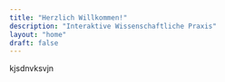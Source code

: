 ```yaml
---
title: "Herzlich Willkommen!"
description: "Interaktive Wissenschaftliche Praxis"
layout: "home"
draft: false
---
```

kjsdnvksvjn
